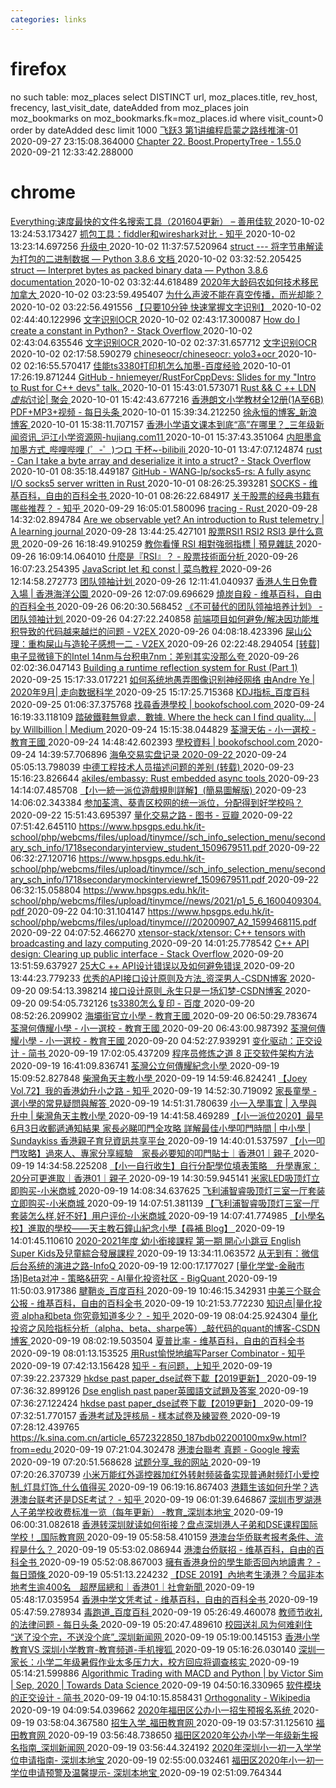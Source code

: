 ```yaml
---
categories: links
---
```

# firefox
no such table: moz_places
 select DISTINCT url, moz_places.title, rev_host, frecency,
    last_visit_date, dateAdded from moz_places  join  
    moz_bookmarks on moz_bookmarks.fk=moz_places.id 
	where visit_count>0
    order by dateAdded desc limit 1000
[ 飞跃3 第1讲编程启蒙之路线推演-01 ]( https://share.plvideo.cn/front/video/preview?vid=e4528a3570579d9bb36e7ae0ddca1d25_e ) 2020-09-27 23:15:08.364000
[ Chapter 22. Boost.PropertyTree - 1.55.0 ]( https://www.boost.org/doc/libs/1_55_0/doc/html/property_tree.html ) 2020-09-21 12:33:42.288000
# chrome
[ Everything:速度最快的文件名搜索工具（201604更新） – 善用佳软 ]( https://xbeta.info/everything-search-tool.htm ) 2020-10-02 13:24:53.173427
[ 抓包工具：fiddler和wireshark对比 - 知乎 ]( https://zhuanlan.zhihu.com/p/44912855 ) 2020-10-02 13:23:14.697256
[ 升级中 ]( https://ux.msxiaobing.com/imageupdating ) 2020-10-02 11:37:57.520964
[ struct --- 将字节串解读为打包的二进制数据 — Python 3.8.6 文档 ]( https://docs.python.org/zh-cn/3/library/struct.html ) 2020-10-02 03:32:52.205425
[ struct — Interpret bytes as packed binary data — Python 3.8.6 documentation ]( https://docs.python.org/3/library/struct.html ) 2020-10-02 03:32:44.618489
[ 2020年大龄码农如何技术移民加拿大 ]( https://www.newsmth.net/nForum/#!article/Canada/94096 ) 2020-10-02 03:23:59.495407
[ 为什么声波不能在真空传播，而光却能？ ]( https://www.newsmth.net/nForum/#!article/Science/372959 ) 2020-10-02 03:22:56.491556
[ 【只要10分钟 快速掌握文字识别】 ]( https://ai.baidu.com/forum/topic/show/867951 ) 2020-10-02 02:44:40.122996
[ 文字识别OCR ]( https://cloud.baidu.com/doc/OCR/s/zk3h7xz52 ) 2020-10-02 02:43:17.300087
[ How do I create a constant in Python? - Stack Overflow ]( https://stackoverflow.com/questions/2682745/how-do-i-create-a-constant-in-python ) 2020-10-02 02:43:04.635546
[ 文字识别OCR ]( https://cloud.baidu.com/doc/OCR/s/Ck3h7y2ia ) 2020-10-02 02:37:31.657712
[ 文字识别OCR ]( https://cloud.baidu.com/doc/OCR/s/ck3h7xws3 ) 2020-10-02 02:17:58.590279
[ chineseocr/chineseocr: yolo3+ocr ]( https://github.com/chineseocr/chineseocr ) 2020-10-02 02:16:55.570417
[ 佳能ts3380打印机怎么加墨-百度经验 ]( https://jingyan.baidu.com/article/f79b7cb3ba526dd044023eac.html ) 2020-10-01 17:26:19.871244
[ GitHub - hniemeyer/RustForCppDevs: Slides for my "Intro to Rust for C++ devs" talk. ]( https://github.com/hniemeyer/RustForCppDevs ) 2020-10-01 15:43:01.573071
[ Rust && C ++ LDN *虚拟*讨论| 聚会 ]( https://www.meetup.com/Rust-London-User-Group/events/273056379/ ) 2020-10-01 15:42:43.677216
[ 香港朗文小学教材全12册(1A至6B) PDF+MP3+视频 - 每日头条 ]( https://kknews.cc/education/rz4v6gx.html ) 2020-10-01 15:39:34.212250
[ 徐永恒的博客_新浪博客 ]( http://m.blog.sina.com.cn/s/blog_64e35cbf0102e62b.html#page=1 ) 2020-10-01 15:38:11.707157
[ 香港小学语文课本到底“高”在哪里？_三年级新闻资讯_沪江小学资源网-hujiang.com11 ]( https://xiaoxue.hujiang.com/news/san/p274883/ ) 2020-10-01 15:37:43.351064
[ 内胆墨盒加墨方式_哔哩哔哩 (゜-゜)つロ 干杯~-bilibili ]( https://m.bilibili.com/video/BV1WE411q7k5?from=seopage ) 2020-10-01 13:47:07.124874
[ rust - Can I take a byte array and deserialize it into a struct? - Stack Overflow ]( https://stackoverflow.com/questions/36061560/can-i-take-a-byte-array-and-deserialize-it-into-a-struct ) 2020-10-01 08:35:18.449187
[ GitHub - WANG-lp/socks5-rs: A fully async I/O socks5 server written in Rust ]( https://github.com/WANG-lp/socks5-rs ) 2020-10-01 08:26:25.393281
[ SOCKS - 维基百科，自由的百科全书 ]( https://zh.m.wikipedia.org/zh-cn/SOCKS ) 2020-10-01 08:26:22.684917
[ 关于股票的经典书籍有哪些推荐？ - 知乎 ]( https://www.zhihu.com/question/19661210 ) 2020-09-29 16:05:01.580096
[ tracing - Rust ]( https://tracing.rs/tracing/ ) 2020-09-28 14:32:02.894784
[ Are we observable yet? An introduction to Rust telemetry | A learning journal ]( https://www.lpalmieri.com/posts/2020-09-27-zero-to-production-4-are-we-observable-yet/ ) 2020-09-28 13:44:25.427101
[ 股票RSI1 RSI2 RSI3 是什么意思 ]( https://zhidao.baidu.com/question/111822346.html ) 2020-09-26 16:18:49.910259
[ 教你看懂 RSI 相對強弱指標 | 預見雜誌 ]( https://journal.eyeprophet.com/%E6%95%99%E4%BD%A0%E7%9C%8B%E6%87%82-rsi-%E7%9B%B8%E5%B0%8D%E5%BC%B7%E5%BC%B1%E6%8C%87%E6%A8%99/ ) 2020-09-26 16:09:14.064010
[ 什麼是『RSI』？ - 股票技術面分析 ]( http://www.cmoney.tw/learn/course/technicals/topic/490 ) 2020-09-26 16:07:23.254395
[ JavaScript let 和 const | 菜鸟教程 ]( https://www.runoob.com/js/js-let-const.html ) 2020-09-26 12:14:58.272773
[  团队领袖计划 ]( https://leader.js.cool/basic/resource/ss ) 2020-09-26 12:11:41.040937
[ 香港人生日免費入場 | 香港海洋公園 ]( https://www.oceanpark.com.hk/tc/tickets-and-offers/offers/hong-kong-residents-enjoy-free-admission-on-your-birthday ) 2020-09-26 12:07:09.696629
[ 燒炭自殺 - 维基百科，自由的百科全书 ]( https://zh.m.wikipedia.org/zh/%E7%87%92%E7%82%AD%E8%87%AA%E6%AE%BA ) 2020-09-26 06:20:30.568452
[ 《不可替代的团队领袖培养计划》 - 团队领袖计划 ]( https://leader.js.cool/#/experience/design/architecture ) 2020-09-26 04:27:22.240858
[ 前端项目如何避免/解决因功能堆积导致的代码越来越烂的问题 - V2EX ]( https://de.v2ex.com/t/685516 ) 2020-09-26 04:08:18.423396
[ 屎山公理：重构屎山与造轮子感想一二 - V2EX ]( https://www.v2ex.com/t/600808 ) 2020-09-26 02:22:48.294054
[ [转载]电子显微镜下的Intel 14nm与台积电7nm：差别其实没那么夸 ]( https://www.newsmth.net/nForum/#!article/CompMarket/544215537 ) 2020-09-26 02:02:36.047143
[ Building a runtime reflection system for Rust (Part 1) ]( https://www.osohq.com/post/rust-reflection-pt-1 ) 2020-09-25 15:17:33.017221
[ 如何系统地愚弄图像识别神经网络 由Andre Ye | 2020年9月| 走向数据科学 ]( https://towardsdatascience.com/how-to-systematically-fool-an-image-recognition-neural-network-7b2ac157375d ) 2020-09-25 15:17:25.715368
[ KDJ指标_百度百科 ]( https://baike.baidu.com/item/KDJ%E6%8C%87%E6%A0%87 ) 2020-09-25 01:06:37.375768
[ 找尋香港學校 | bookofschool.com ]( https://www.bookofschool.com/hk/bos/search-school.html?region=kwaitsing&schooltype=%E8%B3%87%E5%8A%A9&categoryid=1 ) 2020-09-24 16:19:33.118109
[ 踏破鐵鞋無覓處．數據. Where the heck can I find quality… | by Willbillion | Medium ]( https://medium.com/@willbillionquant/%E8%B8%8F%E7%A0%B4%E9%90%B5%E9%9E%8B%E7%84%A1%E8%A6%93%E8%99%95-%E6%95%B8%E6%93%9A-3ec4e56fb452 ) 2020-09-24 15:15:38.044829
[ 荃灣天佑 - 小一選校 - 教育王國 ]( https://www.edu-kingdom.com/forum.php?mod=viewthread&tid=3348548 ) 2020-09-24 14:48:42.602393
[ 學校資料 | bookofschool.com ]( https://www.bookofschool.com/hk/bos/school-details-3809.html?id=3809 ) 2020-09-24 14:39:57.706896
[ 海龟交易实盘记录 2020-09-22 ]( https://www.newsmth.net/nForum/#!article/FuturesForex/814023 ) 2020-09-24 05:05:13.798039
[ 中德工程技术人员描述问题的差别 (转载) ]( https://www.newsmth.net/nForum/#!article/Embedded/52095 ) 2020-09-23 15:16:23.826644
[ akiles/embassy: Rust embedded async tools ]( https://github.com/akiles/embassy ) 2020-09-23 14:14:07.485708
[ 【小一統一派位遊戲規則詳解】(簡易圖解版) ]( https://www.myschool.hk/education-2-1.php ) 2020-09-23 14:06:02.343384
[ 参加荃湾、葵青区校网的统一派位，分配得到好学校吗？ ]( http://www.hongkongjia.com/article/3769.html ) 2020-09-22 15:51:43.695397
[ 量化交易之路 - 图书 - 豆瓣 ]( https://m.douban.com/book/subject/27149594/ ) 2020-09-22 07:51:42.645110
[ https://www.hpsgps.edu.hk/it-school/php/webcms/files/upload/tinymce//sch_info_selection_menu/secondary_sch_info/1718secondaryinterview_student_1509679511.pdf ]( https://www.hpsgps.edu.hk/it-school/php/webcms/files/upload/tinymce//sch_info_selection_menu/secondary_sch_info/1718secondaryinterview_student_1509679511.pdf ) 2020-09-22 06:32:27.120716
[ https://www.hpsgps.edu.hk/it-school/php/webcms/files/upload/tinymce//sch_info_selection_menu/secondary_sch_info/1718secondarymockinterviewref_1509679511.pdf ]( https://www.hpsgps.edu.hk/it-school/php/webcms/files/upload/tinymce//sch_info_selection_menu/secondary_sch_info/1718secondarymockinterviewref_1509679511.pdf ) 2020-09-22 06:32:15.058804
[ https://www.hpsgps.edu.hk/it-school/php/webcms/files/upload/tinymce//news/2021/p1_5_6_1600409304.pdf ]( https://www.hpsgps.edu.hk/it-school/php/webcms/files/upload/tinymce//news/2021/p1_5_6_1600409304.pdf ) 2020-09-22 04:10:31.104147
[ https://www.hpsgps.edu.hk/it-school/php/webcms/files/upload/tinymce///20200907_A2_1599468115.pdf ]( https://www.hpsgps.edu.hk/it-school/php/webcms/files/upload/tinymce///20200907_A2_1599468115.pdf ) 2020-09-22 04:07:52.466270
[ xtensor-stack/xtensor: C++ tensors with broadcasting and lazy computing ]( https://github.com/xtensor-stack/xtensor ) 2020-09-20 14:01:25.778542
[ C++ API design: Clearing up public interface - Stack Overflow ]( https://stackoverflow.com/questions/38855926/c-api-design-clearing-up-public-interface ) 2020-09-20 13:51:59.637927
[ 25大C ++ API设计错误以及如何避免错误 ]( https://www.acodersjourney.com/top-25-cplusplus-api-design-mistakes-and-how-to-avoid-them/ ) 2020-09-20 13:44:23.779233
[ 优秀的API接口设计原则及方法_资深男人-CSDN博客 ]( https://blog.csdn.net/lingshaoxia/article/details/21097839?utm_medium=distribute.wap_relevant.none-task-blog-BlogCommendFromMachineLearnPai2-2.wap_blog_relevant_no_pic2&depth_1-utm_source=distribute.wap_relevant.none-task-blog-BlogCommendFromMachineLearnPai2-2.wap_blog_relevant_no_pic2 ) 2020-09-20 09:54:13.398214
[ 接口设计原则_永生只是一场幻梦-CSDN博客 ]( https://blog.csdn.net/chenxuegui1234/article/details/97276203 ) 2020-09-20 09:54:05.732126
[ ts3380怎么复印 - 百度 ]( https://www.baidu.com/sf?pd=video_page&nid=6616958618069674514&sign=7136507107083170336&word=ts3380%E6%80%8E%E4%B9%88%E5%A4%8D%E5%8D%B0&oword=ts3380%E6%80%8E%E4%B9%88%E5%A4%8D%E5%8D%B0&title=TS3380%E5%A4%8D%E5%8D%B0%E8%A7%86%E9%A2%91&atn=index&alr=1&openapi=1&resource_id=5052&frsrcid=4185&cambrian_id=&baijiahao_id=1645200916021005&sp=0&ext=%7B%22src%22%3A%22https%3A%5C%2F%5C%2Fvd3.bdstatic.com%5C%2Fmda-kfgarh252m08y2wz%5C%2Fmda-kfgarh252m08y2wz.mp4%3Fplaylist%3D%255B%2522hd%2522%252C%2522sc%2522%255D%26pd%3D19%26vt%3D1%22%2C%22loc%22%3A%22http%3A%5C%2F%5C%2Fwww.internal.video.baidu.com%5C%2F4c82d5137d8448ea0389a485fc5b0a4d.html%22%2C%22log_loc%22%3A%22https%3A%5C%2F%5C%2Fbaijiahao.baidu.com%5C%2Fs%3Fid%3D1669700532102018746%26wfr%3Dcontent%22%2C%22duration%22%3A%2271%22%2C%22poster%22%3A%22http%253A%252F%252Fvdposter.bdstatic.com%252F31f070b7d8d7de3a5a21b3043d4c8d68.jpeg%22%2C%22source%22%3A%22%5Cu597d%5Cu770b%5Cu89c6%5Cu9891%22%2C%22s%22%3A%22bffb477c1406152e04290490c6f78cfd%22%2C%22isHttps%22%3A1%2C%22isCompilation%22%3Anull%2C%22jsy%22%3A1%7D&top=%7B%22sfhs%22%3A1%2C%22_hold%22%3A2%7D&videoapp=1&fr0=B&fr1=B&ms=1&lid=11540315996200080145&_t=1600591917337 ) 2020-09-20 08:52:26.209902
[ 海壩街官立小學 - 教育王國 ]( https://www.edu-kingdom.com/forum.php?mod=forumdisplay&fid=505 ) 2020-09-20 06:50:29.783674
[ 荃灣何傳耀小學 - 小一選校 - 教育王國 ]( https://www.edu-kingdom.com/forum.php?mod=viewthread&tid=3481191&extra=&page=3 ) 2020-09-20 06:43:00.987392
[ 荃灣何傳耀小學 - 小一選校 - 教育王國 ]( https://www.edu-kingdom.com/forum.php?mod=viewthread&tid=3481191 ) 2020-09-20 04:52:27.939291
[ 变化驱动：正交设计 - 简书 ]( https://www.jianshu.com/p/d127b8afc8cb ) 2020-09-19 17:02:05.437209
[ 程序员修炼之道 8 正交软件架构方法 ]( http://www.uml.org.cn/zjjs/200901191.asp ) 2020-09-19 16:41:09.836741
[ 荃灣公立何傳耀紀念小學 ]( http://www.twpsch.edu.hk/ ) 2020-09-19 15:09:52.827848
[ 柴灣角天主教小學 ]( http://cwk.edu.hk/ ) 2020-09-19 14:59:46.824241
[ 【Joey Vol.72】我的香港幼升小之路 - 知乎 ]( https://zhuanlan.zhihu.com/p/74680616 ) 2020-09-19 14:52:30.719092
[ 家長童學 - 選小學的常見疑問與解答 ]( https://www.hkedcity.net/parent/furtherstudies/schoolselection/page_52859711e34399a4691a0000 ) 2020-09-19 14:51:31.780639
[ 小一入學事宜 | 入學與升中 | 柴灣角天主教小學 ]( http://www.cwk.edu.hk/study/single/57/ ) 2020-09-19 14:41:58.469289
[ 【小一派位2020】最早6月3日收郵遞通知結果 家長必睇叩門全攻略 詳解最佳小學叩門時間 | 中小學 | Sundaykiss 香港親子育兒資訊共享平台 ]( https://www.sundaykiss.com/300672/education/%e4%b8%ad%e5%b0%8f%e5%ad%b8/%e5%b0%8f%e4%b8%80%e6%b4%be%e4%bd%8d2020-%e6%94%be%e6%a6%9c-%e5%b0%8f%e4%b8%80%e5%85%a5%e5%ad%b8-%e7%b5%b1%e4%b8%80%e6%b4%be%e4%bd%8d-%e5%8f%a9%e9%96%80%e4%bf%a1/4/ ) 2020-09-19 14:40:01.537597
[ 【小一叩門攻略】過來人、專家分享經驗　家長必要知的叩門貼士｜香港01｜親子 ]( https://www.hk01.com/%E8%A6%AA%E5%AD%90/191937/%E5%B0%8F%E4%B8%80%E5%8F%A9%E9%96%80%E6%94%BB%E7%95%A5-%E9%81%8E%E4%BE%86%E4%BA%BA-%E5%B0%88%E5%AE%B6%E5%88%86%E4%BA%AB%E7%B6%93%E9%A9%97-%E5%AE%B6%E9%95%B7%E5%BF%85%E8%A6%81%E7%9F%A5%E7%9A%84%E5%8F%A9%E9%96%80%E8%B2%BC%E5%A3%AB ) 2020-09-19 14:34:58.225208
[ 【小一自行收生】自行分配學位填表策略　升學專家：20分可更進取｜香港01｜親子 ]( https://www.hk01.com/%E8%A6%AA%E5%AD%90/373085/%E5%B0%8F%E4%B8%80%E8%87%AA%E8%A1%8C%E6%94%B6%E7%94%9F-%E8%87%AA%E8%A1%8C%E5%88%86%E9%85%8D%E5%AD%B8%E4%BD%8D%E5%A1%AB%E8%A1%A8%E7%AD%96%E7%95%A5-%E5%8D%87%E5%AD%B8%E5%B0%88%E5%AE%B6-20%E5%88%86%E5%8F%AF%E6%9B%B4%E9%80%B2%E5%8F%96 ) 2020-09-19 14:30:59.945141
[ 米家LED吸顶灯立即购买-小米商城 ]( https://www.mi.com/buy/detail?product_id=8023&cfrom=search ) 2020-09-19 14:08:34.637625
[ 飞利浦智睿吸顶灯三室一厅套装立即购买-小米商城 ]( https://www.mi.com/buy/detail?product_id=10000182&cfrom=search ) 2020-09-19 14:07:51.381139
[ 【飞利浦智睿吸顶灯三室一厅套装怎么样,好不好】用户评价-小米商城 ]( https://www.mi.com/comment/10000182.html ) 2020-09-19 14:07:41.774985
[ 【小學名校】進取的學校——天主教石鐘山紀念小學【尋補 Blog】 ]( https://www.tutorcircle.hk/blog/8552/%E5%B0%8F%E5%AD%B8%E5%90%8D%E6%A0%A1-%E9%80%B2%E5%8F%96%E7%9A%84%E5%AD%B8%E6%A0%A1-%E5%A4%A9%E4%B8%BB%E6%95%99%E7%9F%B3%E9%90%98%E5%B1%B1%E7%B4%80%E5%BF%B5%E5%B0%8F%E5%AD%B8/ ) 2020-09-19 14:01:45.110610
[ 2020-2021年度 幼小銜接課程 第一期 開心小跳豆 English Super Kids及兒童綜合發展課程 ]( https://docs.google.com/forms/d/e/1FAIpQLSeYwNa01pA0VSlh_fwIgk_hpmKCffCIOrcoCyPw4T9HqN7C1A/viewform ) 2020-09-19 13:34:11.063572
[ 从无到有：微信后台系统的演进之路-InfoQ ]( https://www.infoq.cn/article/the-road-of-the-growth-weixin-background/ ) 2020-09-19 12:00:17.177027
[ [量化学堂-金融市场]Beta对冲 - 策略&研究 - AI量化投资社区 - BigQuant ]( https://bigquant.com/community/t/topic/265 ) 2020-09-19 11:50:03.917386
[ 腱鞘炎_百度百科 ]( https://baike.baidu.com/item/%E8%85%B1%E9%9E%98%E7%82%8E ) 2020-09-19 10:46:15.342931
[ 中美三个联合公报 - 维基百科，自由的百科全书 ]( https://zh.m.wikipedia.org/zh/%E4%B8%AD%E7%BE%8E%E4%B8%89%E4%B8%AA%E8%81%94%E5%90%88%E5%85%AC%E6%8A%A5 ) 2020-09-19 10:21:53.772230
[ 知识点|量化投资 alpha和beta 你究竟知道多少？ - 知乎 ]( https://zhuanlan.zhihu.com/p/33235283 ) 2020-09-19 08:04:25.924304
[ 量化投资之风险指标分析（alpha、beta、sharpe等）_敲代码的quant的博客-CSDN博客 ]( https://blog.csdn.net/FrankieHello/article/details/85255134 ) 2020-09-19 08:02:19.503504
[ 夏普比率 - 维基百科，自由的百科全书 ]( https://zh.m.wikipedia.org/zh-cn/%E5%A4%8F%E6%99%AE%E6%AF%94%E7%8E%87 ) 2020-09-19 08:01:13.153525
[ 用Rust愉悦地编写Parser Combinator - 知乎 ]( https://zhuanlan.zhihu.com/p/76283535 ) 2020-09-19 07:42:13.156428
[ 知乎 - 有问题，上知乎 ]( https://www.zhihu.com/ ) 2020-09-19 07:39:22.237329
[ hkdse past paper_dse試卷下載【2019更新】 ]( http://www.1997day.com/#english ) 2020-09-19 07:36:32.899126
[ Dse english past paper英國語文試題及答案 ]( http://www.1997day.com/english-down/ ) 2020-09-19 07:36:27.122424
[ hkdse past paper_dse試卷下載【2019更新】 ]( http://www.1997day.com/ ) 2020-09-19 07:32:51.770157
[ 香港考試及評核局 - 樣本試卷及練習卷 ]( https://www.hkeaa.edu.hk/tc/HKDSE/assessment/sample_practice_paper/ ) 2020-09-19 07:28:12.439765
[ https://k.sina.com.cn/article_6572322850_187bdb02200100mx9w.html?from=edu ]( https://k.sina.com.cn/article_6572322850_187bdb02200100mx9w.html?from=edu ) 2020-09-19 07:21:04.302478
[ 港澳台聯考 真题 - Google 搜索 ]( https://www.google.com/search?newwindow=1&sxsrf=ALeKk02GUjQ-N0ppCN4nBoxm9ivW-e47eA%3A1600499816853&ei=aLBlX5HaM9DahwOE5ZmQBw&q=%E6%B8%AF%E6%BE%B3%E5%8F%B0%E8%81%AF%E8%80%83+%E7%9C%9F%E9%A2%98&oq=%E6%B8%AF%E6%BE%B3%E5%8F%B0%E8%81%AF%E8%80%83+%E7%9C%9F%E9%A2%98&gs_lcp=ChNtb2JpbGUtZ3dzLXdpei1zZXJwEANQAFgAYJQBaABwAHgAgAGbAYgBmwGSAQMwLjGYAQA&sclient=mobile-gws-wiz-serp ) 2020-09-19 07:20:51.568628
[ 试题分享_我的网站 ]( https://www.liankaochina.com/a/chenggonganli/ ) 2020-09-19 07:20:26.370739
[ 小米万能红外遥控器加红外转射频装备实现普通射频灯小爱控制_灯具灯饰_什么值得买 ]( https://post.m.smzdm.com/p/awxlddmg/ ) 2020-09-19 06:19:16.867403
[ 港籍生该如何升学？选港澳台联考还是DSE考试？ - 知乎 ]( https://zhuanlan.zhihu.com/p/135851156 ) 2020-09-19 06:01:39.646867
[ 深圳市罗湖港人子弟学校收费标准一览（每年更新） -教育_深圳本地宝 ]( http://m.bendibao.com/show816685.html ) 2020-09-19 06:00:31.082618
[ 香港转深圳就读如何衔接？盘点深圳港人子弟和DSE课程国际学校！_国际教育网 ]( https://shenzhen.m.ieduchina.com/education/201911/49828.html ) 2020-09-19 05:58:58.410159
[ 港澳台华侨联考报考条件、流程是什么？ ]( http://www.gqb.gov.cn/news/2018/0724/45178.shtml ) 2020-09-19 05:53:02.086944
[ 港澳台侨联招 - 维基百科，自由的百科全书 ]( https://zh.m.wikipedia.org/zh-cn/%E6%B8%AF%E6%BE%B3%E5%8F%B0%E4%BE%A8%E8%81%94%E6%8B%9B ) 2020-09-19 05:52:08.867003
[ 擁有香港身份的學生能否回內地讀書？ - 每日頭條 ]( https://kknews.cc/zh-hk/n/95yy2bb.amp ) 2020-09-19 05:51:13.224232
[ 【DSE 2019】內地考生湧港？今屆非本地考生逾400名　超歷屆總和｜香港01｜社會新聞 ]( https://www.hk01.com/%E7%A4%BE%E6%9C%83%E6%96%B0%E8%81%9E/295465/dse-2019-%E5%85%A7%E5%9C%B0%E8%80%83%E7%94%9F%E6%B9%A7%E6%B8%AF-%E4%BB%8A%E5%B1%86%E9%9D%9E%E6%9C%AC%E5%9C%B0%E8%80%83%E7%94%9F%E9%80%BE400%E5%90%8D-%E8%B6%85%E6%AD%B7%E5%B1%86%E7%B8%BD%E5%92%8C ) 2020-09-19 05:48:17.035954
[ 香港中学文凭考试 - 维基百科，自由的百科全书 ]( https://zh.m.wikipedia.org/zh-cn/%E9%A6%99%E6%B8%AF%E4%B8%AD%E5%AD%B8%E6%96%87%E6%86%91%E8%80%83%E8%A9%A6 ) 2020-09-19 05:47:59.278934
[ 毒跑道_百度百科 ]( https://baike.baidu.com/item/%E6%AF%92%E8%B7%91%E9%81%93 ) 2020-09-19 05:26:49.460078
[ 教师节收礼的法律问题 - 每日头条 ]( https://kknews.cc/education/8qj6kq.html ) 2020-09-19 05:20:47.489610
[ 校园送礼风为何难刹住 “送了没个完，不送没个底”_深圳新闻网 ]( http://news.sznews.com/content/mb/2019-04/15/content_21625756.htm ) 2020-09-19 05:19:00.145153
[ 香港小学教育VS 深圳小学教育-教育频道-手机搜狐 ]( https://m.sohu.com/n/489694078/ ) 2020-09-19 05:16:26.030140
[ 深圳一家长：小学二年级暑假作业太多压力大，校方回应将调查核实 ]( https://m.mp.oeeee.com/a/BAAFRD000020200727349184.html ) 2020-09-19 05:14:21.599886
[ Algorithmic Trading with MACD and Python | by Victor Sim | Sep, 2020 | Towards Data Science ]( https://towardsdatascience.com/algorithmic-trading-with-macd-and-python-fef3d013e9f3 ) 2020-09-19 04:50:16.330965
[ 软件模块的正交设计 - 简书 ]( https://www.jianshu.com/p/f224909fc692 ) 2020-09-19 04:10:15.858431
[ Orthogonality - Wikipedia ]( https://en.wikipedia.org/wiki/Orthogonality ) 2020-09-19 04:09:54.039662
[ 2020年福田区公办小一招生预报名系统 ]( https://ftjyk.sz.edu.cn/visitftgbxyjz ) 2020-09-19 03:58:04.367580
[ 招生入学_福田教育网 ]( https://www.szftedu.cn/jyfw/fwxsyjz/ywjy/zsrx/ ) 2020-09-19 03:57:31.125610
[ 福田教育网 ]( https://www.szftedu.cn/ ) 2020-09-19 03:56:48.738650
[ 福田区2020年公办小学一年级新生报名指南_深圳新闻网 ]( https://www.sznews.com/news/content/mb/2020-04/29/content_23109302.htm ) 2020-09-19 03:56:44.324192
[ 2020年深圳小一初一入学学位申请指南- 深圳本地宝 ]( http://m.bendibao.com/bsy4344.html ) 2020-09-19 02:55:00.032461
[ 福田区2020年小一初一学位申请预警及温馨提示- 深圳本地宝 ]( http://m.bendibao.com/bsy617391.html ) 2020-09-19 02:51:09.764344
